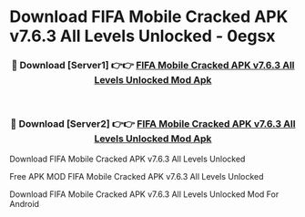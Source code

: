 # Download FIFA Mobile Cracked APK v7.6.3 All Levels Unlocked - 0egsx



<div align="center">
<h3>🔴 Download [Server1] 👉👉 <a href="https://momento.my/?title=FIFA_Mobile_Cracked_APK_v7.6.3_All_Levels_Unlocked">FIFA Mobile Cracked APK v7.6.3 All Levels Unlocked Mod Apk</a></h3><br>

<h3>🔴 Download [Server2] 👉👉 <a href="https://momento.my/?title=FIFA_Mobile_Cracked_APK_v7.6.3_All_Levels_Unlocked">FIFA Mobile Cracked APK v7.6.3 All Levels Unlocked Mod Apk</a></h3>
</div>



Download FIFA Mobile Cracked APK v7.6.3 All Levels Unlocked 

Free APK MOD FIFA Mobile Cracked APK v7.6.3 All Levels Unlocked 

Download FIFA Mobile Cracked APK v7.6.3 All Levels Unlocked Mod For Android
